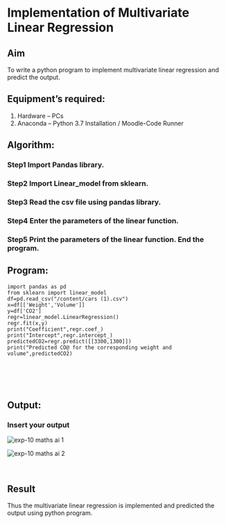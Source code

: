 # Implementation of Multivariate Linear Regression
## Aim
To write a python program to implement multivariate linear regression and predict the output.
## Equipment’s required:
1.	Hardware – PCs
2.	Anaconda – Python 3.7 Installation / Moodle-Code Runner
## Algorithm:
### Step1 Import Pandas library.
### Step2 Import Linear_model from sklearn.
### Step3 Read the csv file using pandas library.
### Step4 Enter the parameters of the linear function.
### Step5 Print the parameters of the linear function. End the program.


## Program:
```
import pandas as pd
from sklearn import linear_model
df=pd.read_csv("/content/cars (1).csv")
x=df[['Weight','Volume']]
y=df['CO2']
regr=linear_model.LinearRegression()
regr.fit(x,y)
print("Coefficient",regr.coef_)
print("Intercept",regr.intercept_)
predictedCO2=regr.predict([[3300,1300]])
print("Predicted CO@ for the corresponding weight and volume",predictedCO2)






```
## Output:
### Insert your output
![exp-10 maths ai 1](https://github.com/Anusharonselva/Multivariate-Linear-Regression/assets/119405600/b42167b0-d8d7-4c65-a3b6-26dcc31728b7)


![exp-10 maths ai 2](https://github.com/Anusharonselva/Multivariate-Linear-Regression/assets/119405600/384623c2-5a6b-4654-8301-22ceabf6464f)



<br>

## Result
Thus the multivariate linear regression is implemented and predicted the output using python program.
